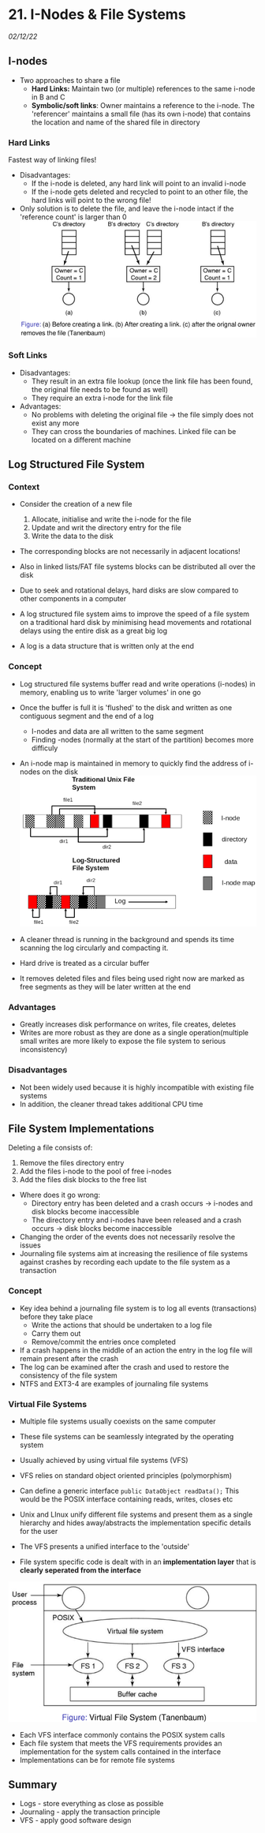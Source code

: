 # 21. I-Nodes & File Systems
_02/12/22_

## I-nodes
- Two approaches to share a file
	- **Hard Links:** Maintain two (or multiple) references to the same i-node in B and C
	- **Symbolic/soft links**: Owner maintains a reference to the i-node. The 'referencer' maintains a small file (has its own i-node) that contains the location and name of the shared file in directory
### Hard Links
Fastest way of linking files!
- Disadvantages:
	- If the i-node is deleted, any hard link will point to an invalid i-node
	- If the i-node gets deleted and recycled to point to an other file, the hard links will point to the wrong file!
- Only solution is to delete the file, and leave the i-node intact if the 'reference count' is larger than 0
![](../_resources/20221202180950.png)
### Soft Links
- Disadvantages:
	- They result in an extra file lookup (once the link file has been found, the original file needs to be found as well)
	- They require an extra i-node for the link file
- Advantages:
	- No problems with deleting the original file -> the file simply does not exist any more
	- They can cross the boundaries of machines. Linked file can be located on a different machine

## Log Structured File System
### Context
- Consider the creation of a new file
	1. Allocate, initialise and write the i-node for the file
	2. Update and writ the directory entry for the file
	3. Write the data to the disk
- The corresponding blocks are not necessarily in adjacent locations!
- Also in linked lists/FAT file systems blocks can be distributed all over the disk

- Due to seek and rotational delays, hard disks are slow compared to other components in a computer
- A log structured file system aims to improve the speed of a file system on a traditional hard disk by minimising head movements and rotational delays using the entire disk as a great big log
- A log is a data structure that is written only at the end
### Concept
- Log structured file systems buffer read and write operations (i-nodes) in memory, enabling us to write 'larger volumes' in one go
- Once the buffer is full it is 'flushed' to the disk and written as one contiguous segment and the end of a log
	- I-nodes and data are all written to the same segment
	- Finding -nodes (normally at the start of the partition) becomes more difficuly
- An i-node map is maintained in memory to quickly find the address of i-nodes on the disk
![](../_resources/20221202182626.png)

- A cleaner thread is running in the background and spends its time scanning the log circularly and compacting it.
- Hard drive is treated as a circular buffer
- It removes deleted files and files being used right now are marked as free segments as they will be later written at the end
### Advantages
- Greatly increases disk performance on writes, file creates, deletes
- Writes are more robust as they are done as a single operation(multiple small writes are more likely to expose the file system to serious inconsistency)
### Disadvantages
- Not been widely used because it is highly incompatible with existing file systems
- In addition, the cleaner thread takes additional CPU time

## File System Implementations
Deleting a file consists of:
1. Remove the files directory entry
2. Add the files i-node to the pool of free i-nodes
3. Add the files disk blocks to the free list
- Where does it go wrong:
	- Directory entry has been deleted and a crash occurs -> i-nodes and disk blocks become inaccessible
	- The directory entry and i-nodes have been released and a crash occurs -> disk blocks become inaccessible
- Changing the order of the events does not necessarily resolve the issues
- Journaling file systems aim at increasing the resilience of file systems against crashes by recording each update to the file system as a transaction

### Concept
- Key idea behind a journaling file system is to log all events (transactions) before they take place
	- Write the actions that should be undertaken to a log file
	- Carry them out
	- Remove/commit the entries once completed
- If a crash happens in the middle of an action the entry in the log file will remain present after the crash
- The log can be examined after the crash and used to restore the consistency of the file system
- NTFS and EXT3-4 are examples of journaling file systems

### Virtual File Systems
- Multiple file systems usually coexists on the same computer
- These file systems can be seamlessly integrated by the operating system
- Usually achieved by using virtual file systems (VFS)
- VFS relies on standard object oriented principles (polymorphism)
- Can define a generic interface `public DataObject readData();` This would be the POSIX interface containing reads, writes, closes etc

- Unix and LInux unify different file systems and present them as a single hierarchy and hides away/abstracts the implementation specific details for the user
- The VFS presents a unified interface to the 'outside'
- File system specific code is dealt with in an **implementation layer** that is **clearly seperated from the interface**

![](../_resources/20221202183813.png)
- Each VFS interface commonly contains the POSIX system calls
- Each file system that meets the VFS requirements provides an implementation for the system calls contained in the interface
- Implementations can be for remote file systems


## Summary
- Logs - store everything as close as possible
- Journaling - apply the transaction principle
- VFS - apply good software design